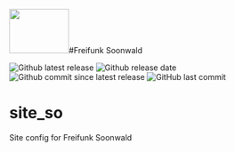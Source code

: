 <a href="url"><img src="http://www.herbtronic.de/ffso/wp/wp-content/uploads/2017/03/cropped-Freifunk-Soonwald_logo_medium-1.png" height="80" width="107" ></a>#Freifunk Soonwald

![Github latest release](https://img.shields.io/github/release/ffsw/site_so.svg?style=plastic)  ![Github release date](https://img.shields.io/github/release-date/ffsw/site_so.svg?style=plastic)   ![Github commit since latest release](https://img.shields.io/github/commits-since/ffsw/site_so/latest.svg?style=plastic)  ![GitHub last commit](https://img.shields.io/github/last-commit/ffsw/site_so.svg?style=plastic)



# site_so

Site config for Freifunk Soonwald
